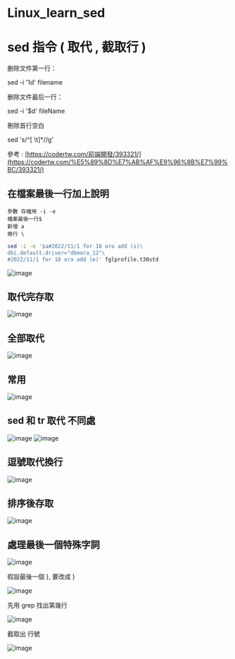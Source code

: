 # Linux_learn_sed
sed 指令 ( 取代 , 截取行 )
===
删除文件第一行：

sed -i '1d' filename

删除文件最后一行：

sed -i '$d' fileName

刪除首行空白

sed 's/^[ \t]*//g'

參考 : [https://codertw.com/前端開發/393321/](https://codertw.com/%E5%89%8D%E7%AB%AF%E9%96%8B%E7%99%BC/393321/)

在檔案最後一行加上說明
---
    參數 存檔用 -i -e 
    檔案最後一行$
    新增 a
    換行 \
```Bash
sed -i -e '$a#2022/11/1 for 18 ora add (s)\
dbi.default.driver="dbmora_12"\
#2022/11/1 for 18 ora add (e)' fglprofile.t30std
```  
![image](https://user-images.githubusercontent.com/96226780/201519415-ab6487a8-62b0-4827-94b0-50b7acd7a09e.png)

取代完存取
---
![image](https://user-images.githubusercontent.com/96226780/201519271-a82f498b-8d0b-4738-9188-8ab994f05bd0.png)  

全部取代
---
![image](https://user-images.githubusercontent.com/96226780/201519295-0e14d1c5-7860-41e7-ad78-0ee871b21763.png)  

常用
---
![image](https://user-images.githubusercontent.com/96226780/201519314-ef497037-ad04-4513-9447-594a58738db1.png)  

sed 和 tr 取代 不同處
---
![image](https://user-images.githubusercontent.com/96226780/201519331-2b179b25-5b98-4845-bd3c-af7b87a4dd8a.png)
![image](https://user-images.githubusercontent.com/96226780/201519335-30dff1da-cc6e-478d-921c-b23caca921cd.png)  

逗號取代換行
---
![image](https://user-images.githubusercontent.com/96226780/201519314-ef497037-ad04-4513-9447-594a58738db1.png)  

排序後存取
---
![image](https://user-images.githubusercontent.com/96226780/201591075-70525f1b-ef12-4d8b-a2db-39496da44585.png)

處理最後一個特殊字詞
---
![image](https://user-images.githubusercontent.com/96226780/201591145-0c2f1e1f-99a5-4ee5-a2d3-5a2ed915462a.png)

假設最後一個 }, 要改成 }

![image](https://user-images.githubusercontent.com/96226780/201591171-536322ac-e286-41cc-8072-6281a629f33d.png)

先用 grep 找出第幾行

![image](https://user-images.githubusercontent.com/96226780/201591253-39764c7c-0059-4834-8940-cde33a171b37.png)

截取出 行號

![image](https://user-images.githubusercontent.com/96226780/201591365-64b4e982-5f0b-42e2-b9e3-f66b18381da3.png)

